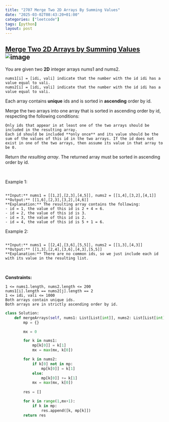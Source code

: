 ```yaml
---
title: "2707 Merge Two 2D Arrays By Summing Values"
date: "2025-03-02T08:43:20+01:00"
categories: ["leetcode"]
tags: [python]
layout: post
---
```


## [Merge Two 2D Arrays by Summing Values](https://leetcode.com/problems/merge-two-2d-arrays-by-summing-values) ![image](https://img.shields.io/badge/Difficulty-Easy-brightgreen)

You are given two **2D** integer arrays nums1 and nums2.

	nums1[i] = [idi, vali] indicate that the number with the id idi has a value equal to vali.
	nums2[i] = [idi, vali] indicate that the number with the id idi has a value equal to vali.

Each array contains **unique** ids and is sorted in **ascending** order by id.

Merge the two arrays into one array that is sorted in ascending order by id, respecting the following conditions:

	Only ids that appear in at least one of the two arrays should be included in the resulting array.
	Each id should be included **only once** and its value should be the sum of the values of this id in the two arrays. If the id does not exist in one of the two arrays, then assume its value in that array to be 0.

Return *the resulting array*. The returned array must be sorted in ascending order by id.

 

Example 1:

```

**Input:** nums1 = [[1,2],[2,3],[4,5]], nums2 = [[1,4],[3,2],[4,1]]
**Output:** [[1,6],[2,3],[3,2],[4,6]]
**Explanation:** The resulting array contains the following:
- id = 1, the value of this id is 2 + 4 = 6.
- id = 2, the value of this id is 3.
- id = 3, the value of this id is 2.
- id = 4, the value of this id is 5 + 1 = 6.

```

Example 2:

```

**Input:** nums1 = [[2,4],[3,6],[5,5]], nums2 = [[1,3],[4,3]]
**Output:** [[1,3],[2,4],[3,6],[4,3],[5,5]]
**Explanation:** There are no common ids, so we just include each id with its value in the resulting list.

```

 

**Constraints:**

	1 <= nums1.length, nums2.length <= 200
	nums1[i].length == nums2[j].length == 2
	1 <= idi, vali <= 1000
	Both arrays contain unique ids.
	Both arrays are in strictly ascending order by id.

```python
class Solution:
    def mergeArrays(self, nums1: List[List[int]], nums2: List[List[int]]) -> List[List[int]]:
        mp = {}

        mx = 0

        for k in nums1:
            mp[k[0]] = k[1]
            mx = max(mx, k[0])

        for k in nums2:
            if k[0] not in mp:
                mp[k[0]] = k[1]
            else:
                mp[k[0]] += k[1]
            mx = max(mx, k[0])
        
        res = []

        for k in range(1,mx+1):
            if k in mp:
                res.append([k, mp[k]])
        return res


```